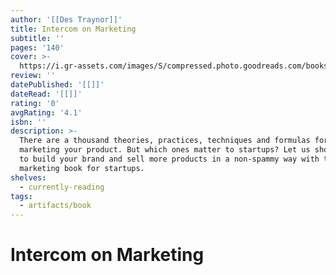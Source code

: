 ```yaml
---
author: '[[Des Traynor]]'
title: Intercom on Marketing
subtitle: ''
pages: '140'
cover: >-
  https://i.gr-assets.com/images/S/compressed.photo.goodreads.com/books/1515649910l/37908858._SX318_.jpg
review: ''
datePublished: '[[]]'
dateRead: '[[]]'
rating: '0'
avgRating: '4.1'
isbn: ''
description: >-
  There are a thousand theories, practices, techniques and formulas for
  marketing your product. But which ones matter to startups? Let us show you how
  to build your brand and sell more products in a non-spammy way with this
  marketing book for startups.
shelves:
  - currently-reading
tags:
  - artifacts/book
---
```

#  Intercom on Marketing
